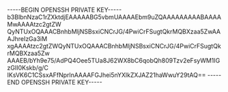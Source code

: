 -----BEGIN OPENSSH PRIVATE KEY-----
b3BlbnNzaC1rZXktdjEAAAAABG5vbmUAAAAEbm9uZQAAAAAAAAABAAAAMwAAAAtzc2gtZW
QyNTUxOQAAACBnhbMljNSBsxiCNCrJG/4PwiCrFSugtQkrMQBXzaa5ZwAAAJhreIzGa3iM
xgAAAAtzc2gtZWQyNTUxOQAAACBnhbMljNSBsxiCNCrJG/4PwiCrFSugtQkrMQBXzaa5Zw
AAAEB/bYh9e75/AdPQ4Oee5TUa8J62WX8bC6qobQh809Tzv2eFsyWM1IGzGII0Kskb/g/C
IKsVK6C1CSsxAFfNprlnAAAAFGJhei5nYXlkZXJAZ21haWwuY29tAQ==
-----END OPENSSH PRIVATE KEY-----
